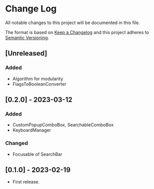 # Change Log
All notable changes to this project will be documented in this file.

The format is based on [Keep a Changelog](http://keepachangelog.com/)
and this project adheres to [Semantic Versioning](http://semver.org/).

## [Unreleased]
### Added
- Algorithm for modularity
- FlagsToBooleanConverter

## [0.2.0] - 2023-03-12
### Added
- CustomPopupComboBox, SearchableComboBox
- KeyboardManager

### Changed
- Focusable of SearchBar

## [0.1.0] - 2023-02-19
- First release.